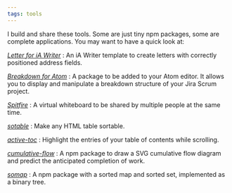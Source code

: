 ```yaml
---
tags: tools
---
```

I build and share these tools. Some are just tiny npm packages, some are complete applications. You may want to have a quick look at:

[<cite>Letter for iA Writer</cite>](/tools/ia-letter/)
: An iA Writer template to create letters with correctly positioned address fields.

[<cite>Breakdown for Atom</cite>](/tools/breakdown/)
: A package to be added to your Atom editor. It allows you to display and manipulate a breakdown structure of your Jira Scrum project.

[<cite>Spitfire</cite>](/tools/spitfire/)
: A virtual whiteboard to be shared by multiple people at the same time.

[<cite>sotable</cite>](/tools/sotable/)
: Make any HTML table sortable.

[<cite>active-toc</cite>](/tools/active-toc/)
: Highlight the entries of your table of contents while scrolling.

[<cite>cumulative-flow</cite>](/tools/cumulative-flow/)
: A npm package to draw a SVG cumulative flow diagram and predict the anticipated completion of work.

[<cite>somap</cite>](/tools/somap/)
: A npm package with a sorted map and sorted set, implemented as a binary tree.
